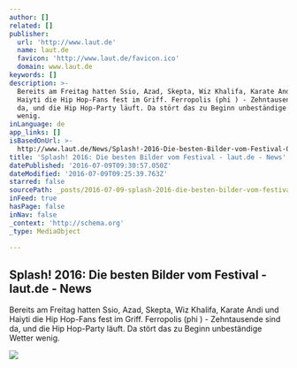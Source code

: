 ```yaml
---
author: []
related: []
publisher:
  url: 'http://www.laut.de'
  name: laut.de
  favicon: 'http://www.laut.de/favicon.ico'
  domain: www.laut.de
keywords: []
description: >-
  Bereits am Freitag hatten Ssio, Azad, Skepta, Wiz Khalifa, Karate Andi und
  Haiyti die Hip Hop-Fans fest im Griff. Ferropolis (phi ) - Zehntausende sind
  da, und die Hip Hop-Party läuft. Da stört das zu Beginn unbeständige Wetter
  wenig.
inLanguage: de
app_links: []
isBasedOnUrl: >-
  http://www.laut.de/News/Splash!-2016-Die-besten-Bilder-vom-Festival-09-07-2016-12744
title: 'Splash! 2016: Die besten Bilder vom Festival - laut.de - News'
datePublished: '2016-07-09T09:30:57.050Z'
dateModified: '2016-07-09T09:25:39.763Z'
starred: false
sourcePath: _posts/2016-07-09-splash-2016-die-besten-bilder-vom-festival-lautde-new.md
inFeed: true
hasPage: false
inNav: false
_context: 'http://schema.org'
_type: MediaObject

---
```

<article style=""><h1>Splash! 2016: Die besten Bilder vom Festival - laut.de - News</h1><p>Bereits am Freitag hatten Ssio, Azad, Skepta, Wiz Khalifa, Karate Andi und Haiyti die Hip Hop-Fans fest im Griff. Ferropolis (phi ) - Zehntausende sind da, und die Hip Hop-Party läuft. Da stört das zu Beginn unbeständige Wetter wenig.</p><img src="http://www.laut.de/bilder/__480,/wortlaut/fotogalerie/45296/gallery-image-8017022131,137375.jpeg.jpg" /></article>